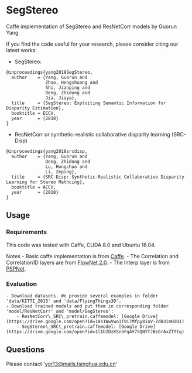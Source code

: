 # SegStereo

Caffe implementation of SegStereo and ResNetCorr models by Guorun Yang. 

If you find the code useful for your research, please consider citing our latest works:
* SegStereo: 

```
@inproceedings{yang2018SegStereo,
  author    = {Yang, Guorun and
               Zhao, Hengshuang and
               Shi, Jianping and
               Deng, Zhidong and
               Jia, Jiaya},
  title     = {SegStereo: Exploiting Semantic Information for Disparity Estimation},
  booktitle = ECCV,
  year      = {2018}
}
```

* ResNetCorr or synthetic-realistic collaborative disparity learning (SRC-Disp)

```
@inproceedings{yang2018srcdisp,
  author    = {Yang, Guorun and
               Deng, Zhidong and
               Lu, Hongchao and
               Li, Zeping},
  title     = {SRC-Disp: Synthetic-Realistic Collaborative Disparity Learning for Stereo Mathcing},
  booktitle = ACCV,
  year      = {2018}
}
```

## Usage

### Requirements

This code was tested with Caffe, CUDA 8.0 and Ubuntu 16.04. 

Notes
	- Basic caffe implementation is from [Caffe](https://github.com/BVLC/caffe).
	- The Correlation and Correlation1D layers are from [FlowNet 2.0](https://github.com/lmb-freiburg/flownet2).
	- The Interp layer is from [PSPNet](https://github.com/hszhao/PSPNet).

### Evaluation
	- Download datasets. We provide several examples in folder 'data/KITTI_2015' and 'data/FlyingThings3D'.
	- Download trained models and put them in corresponding folder 'model/ResNetCorr' and 'model/SegStereo':
		- ResNetCorr\_SRC\_pretrain.caffemodel: [Google Drive](https://drive.google.com/open?id=18s1WwVwo1T9i7Mfpy8ioV-ZdB3imHIO1)
		- SegStereo\_SRC\_pretrain.caffemodel: [Google Drive](https://drive.google.com/open?id=1lIb2DzKSnbFq4V75QNYfJBsGrAxZTftq)

## Questions

Please contact 'ygr13@mails.tsinghua.edu.cn'